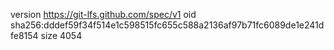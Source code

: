 version https://git-lfs.github.com/spec/v1
oid sha256:dddef59f34f514e1c598515fc655c588a2136af97b71fc6089de1e241dfe8154
size 4054
